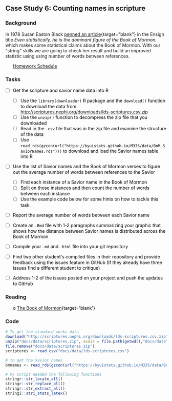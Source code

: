 





## Case Study 6: Counting names in scripture 
### Background 

In 1978 Susan Easton Black [penned an article](https://www.lds.org/ensign/1978/07/discovery?lang=eng){target="blank"} in the Ensign title *Even statistically, he is the dominant figure of the Book of Mormon.* which makes some statistical claims about the Book of Mormon.  With our "string" skills we are going to check her result and build an improved statistic using using number of words between references.  

 * [Homework Schedule](../homework_schedule.html)






### Tasks


<style>
ul {
   color: black;
   list-style-type: none;
   list-style-position: outside;

}

</style>


* [ ] Get the scripture and savior name data into R
    * [ ] Use the `library(downloader)` R package and the `download()` function to download the data from http://scriptures.nephi.org/downloads/lds-scriptures.csv.zip
    * [ ] Use the `unzip()` function to decompress the zip file that you downloaded
    * [ ] Read in the `.csv` file that was in the zip file and examine the structure of the data
    * [ ] Use `read_rds(gzcon(url("https://byuistats.github.io/M335/data/BoM_SaviorNames.rds")))` to download and load the Savior names table into R
* [ ] Use the list of Savior names and the Book of Mormon verses to figure out the average number of words between references to the Savior
    * [ ] Find each instance of a Savior name in the Book of Mormon
    * [ ] Split on those instances and then count the number of words between each instance
    * [ ] Use the example code below for some hints on how to tackle this task
* [ ] Report the average number of words between each Savior name
* [ ] Create an `.Rmd` file with 1-2 paragraphs summarizing your graphic that shows how the distance between Savior names is distributed across the Book of Mormon
* [ ] Compile your `.md` and `.html` file into your git repository
* [ ] Find two other student's compiled files in their repository and provide feedback using the issues feature in GitHub (If they already have three issues find a different student to critique)
* [ ] Address 1-2 of the issues posted on your project and push the updates to GitHub


### Reading

* o [The Book of Mormon](https://www.lds.org/scriptures/bofm?lang=eng){target='blank'}



### Code


```r
# To get the standard works data
download("http://scriptures.nephi.org/downloads/lds-scriptures.csv.zip", "docs/data/scriptures.zip", mode = "wb")
unzip("docs/data/scriptures.zip", exdir = file.path(getwd(),"docs/data"))
file.remove("docs/data/scriptures.zip")
scriptures <- read_csv("docs/data/lds-scriptures.csv")

# to get the Savior names
bmnames <- read_rds(gzcon(url("https://byuistats.github.io/M335/data/BoM_SaviorNames.rds")))

# my script needed the following functions 
stringr::str_locate_all()
stringr::str_replace_all()
stringr::str_extract_all()
stringi::stri_stats_latex()
```




